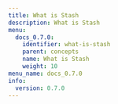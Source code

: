 ```yaml
---
title: What is Stash
description: What is Stash
menu:
  docs_0.7.0:
    identifier: what-is-stash
    parent: concepts
    name: What is Stash
    weight: 10
menu_name: docs_0.7.0
info:
  version: 0.7.0
---
```


